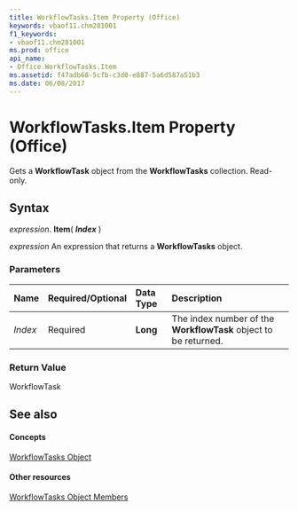 ```yaml
---
title: WorkflowTasks.Item Property (Office)
keywords: vbaof11.chm281001
f1_keywords:
- vbaof11.chm281001
ms.prod: office
api_name:
- Office.WorkflowTasks.Item
ms.assetid: f47adb68-5cfb-c3d0-e887-5a6d587a51b3
ms.date: 06/08/2017
---
```



# WorkflowTasks.Item Property (Office)

Gets a  **WorkflowTask** object from the **WorkflowTasks** collection. Read-only.


## Syntax

 _expression_. **Item**( **_Index_** )

 _expression_ An expression that returns a **WorkflowTasks** object.


### Parameters



|**Name**|**Required/Optional**|**Data Type**|**Description**|
|:-----|:-----|:-----|:-----|
| _Index_|Required|**Long**|The index number of the  **WorkflowTask** object to be returned.|

### Return Value

WorkflowTask


## See also


#### Concepts


[WorkflowTasks Object](workflowtasks-object-office.md)
#### Other resources


[WorkflowTasks Object Members](workflowtasks-members-office.md)

